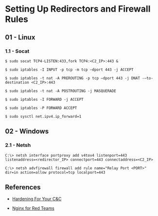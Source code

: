 # Setting Up Redirectors and Firewall Rules

## 01 - Linux

### 1.1 - Socat

`$ sudo socat TCP4-LISTEN:433,fork TCP4:<C2_IP>:443 &`

`$ sudo iptables -I INPUT -p tcp -m tcp –dport 443 -j ACCEPT`

`$ sudo iptables -t nat -A PREROUTING -p tcp –dport 443 -j DNAT -–to-destination <C2_IP>:443`

`$ sudo iptables -t nat -A POSTROUTING -j MASQUERADE`

`$ sudo iptables -I FORWARD -j ACCEPT`

`$ sudo iptables -P FORWARD ACCEPT`

`$ sudo sysctl net.ipv4.ip_forward=1`

## 02 - Windows

### 2.1 - Netsh

`C:\> netsh interface portproxy add v4tov4 listenport=443 listenaddress=<redirector_IP> connectport=443 connectaddress=<C2_IP>`

`C:\> netsh advfirewall firewall add rule name="Relay Port <PORT>" dir=in action=allow protocol=tcp localport=443`

## References

- [Hardening For Your C&C](https://medium.com/void-security/the-red-fortress-hardening-for-your-c-c-9c06af8147bd)

- [Nginx for Red Teams](https://0xda.de/blog/2020/02/nginx-for-red-teams/)